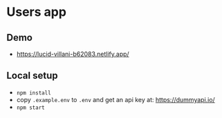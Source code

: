 # Users app

## Demo
- https://lucid-villani-b62083.netlify.app/

## Local setup

- `npm install`
- copy `.example.env` to `.env` and get an api key at: https://dummyapi.io/
- `npm start`
